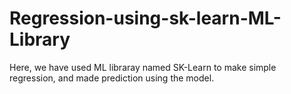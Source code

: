# Regression-using-sk-learn-ML-Library
Here, we have used ML libraray named SK-Learn to make simple regression, and made prediction using the model.
